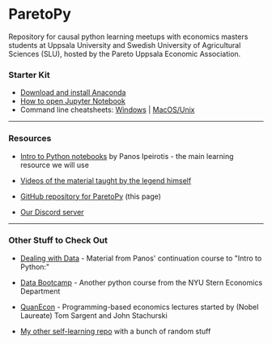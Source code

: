 # ParetoPy
Repository for causal python learning meetups with economics masters students at Uppsala University and Swedish University of Agricultural Sciences (SLU), hosted by the Pareto Uppsala Economic Association.

### Starter Kit

* [Download and install Anaconda](https://www.anaconda.com/products/individual#Downloads)
* [How to open Jupyter Notebook](https://discord.com/channels/892688323540307968/897513598111318027/897521432584679435)
* Command line cheatsheets: [Windows](http://www.cs.columbia.edu/~sedwards/classes/2015/1102-fall/Command%20Prompt%20Cheatsheet.pdf) | [MacOS/Unix](https://appletree.or.kr/quick_reference_cards/Unix-Linux/CLI-Cheat-Sheet.pdf)

---
### Resources

* [Intro to Python notebooks](https://github.com/ipeirotis/introduction-to-python/tree/master/notes) by Panos Ipeirotis - the main learning resource we will use

* [Videos of the material taught by the legend himself](https://youtube.com/playlist?list=PLqAPn_b_yx0TBDqe5-AMSed6sYzMj9qkN)

* [GitHub repository for ParetoPy](https://github.com/websitenotavailable/ParetoPy) (this page)

* [Our Discord server](https://discord.gg/HE2rXb4xYq)


---
### Other Stuff to Check Out

* [Dealing with Data](https://github.com/ipeirotis/dealing_with_data) - Material from Panos' continuation course to "Intro to Python:"

* [Data Bootcamp](https://nyudatabootcamp.gitbook.io/thebook/) - Another python course from the NYU Stern Economics Department

* [QuanEcon](https://quantecon.org/lectures/) - Programming-based economics lectures started by (Nobel Laureate) Tom Sargent and John Stachurski

* [My other self-learning repo](https://github.com/websitenotavailable/learning) with a bunch of random stuff
